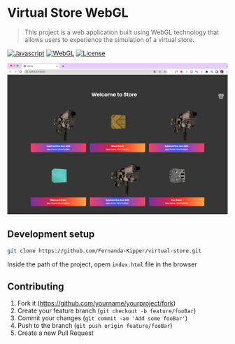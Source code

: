 # Virtual Store WebGL
> This project is a web application built using WebGL technology that allows users to experience the simulation of a virtual store.

[![Javascript][javascript-badge]][javascript-url]
[![WebGL][webgl-badge]][webgl-url]
[![License][open-source-badge]][open-url]

![](header.png)

## Development setup

```sh
git clone https://github.com/Fernanda-Kipper/virtual-store.git
```

Inside the path of the project, opem `index.html` file in the browser


## Contributing

1. Fork it (<https://github.com/yourname/yourproject/fork>)
2. Create your feature branch (`git checkout -b feature/fooBar`)
3. Commit your changes (`git commit -am 'Add some fooBar'`)
4. Push to the branch (`git push origin feature/fooBar`)
5. Create a new Pull Request

<!-- Markdown link & img dfn's -->
[wiki]: https://github.com/yourname/yourproject/wiki
[javascript-badge]: https://img.shields.io/badge/javascript-%23323330.svg?style=for-the-badge&logo=javascript&logoColor=%23F7DF1E
[javascript-url]: https://developer.mozilla.org/pt-BR/docs/Learn/JavaScript/First_steps/What_is_JavaScript
[webgl-badge]: https://img.shields.io/badge/WebGL-990000?logo=webgl&logoColor=white&style=for-the-badge
[webgl-url]: https://webgl2fundamentals.org/
[open-source-badge]: https://img.shields.io/github/license/Ileriayo/markdown-badges?style=for-the-badge
[open-url]: ./LICENSE

